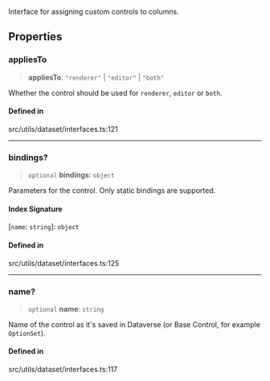 Interface for assigning custom controls to columns.

## Properties

### appliesTo

> **appliesTo**: `"renderer"` \| `"editor"` \| `"both"`

Whether the control should be used for `renderer`, `editor` or `both`.

#### Defined in

src/utils/dataset/interfaces.ts:121

***

### bindings?

> `optional` **bindings**: `object`

Parameters for the control. Only static bindings are supported.

#### Index Signature

 \[`name`: `string`\]: `object`

#### Defined in

src/utils/dataset/interfaces.ts:125

***

### name?

> `optional` **name**: `string`

Name of the control as it's saved in Dataverse (or Base Control, for example `OptionSet`).

#### Defined in

src/utils/dataset/interfaces.ts:117
